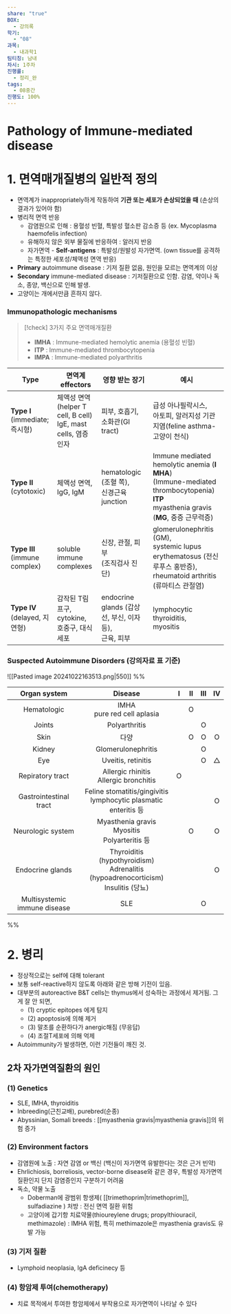 ```yaml
---
share: "true"
BOX:
  - 강의록
학기:
  - "08"
과목:
  - 내과학1
팀티칭: 남내
차시: 1주차
진행률:
  - 정리_완
tags:
  - 08중간
진행도: 100%
---
```

# Pathology of Immune-mediated disease


 

# 1. 면역매개질병의 일반적 정의

- 면역계가 inappropriately하게 작동하여 **기관 또는 세포가 손상되었을 때** (손상의 결과가 있어야 함)
- 병리적 면역 반응
	- 감염원으로 인해 : 용혈성 빈혈, 특발성 혈소판 감소증 등 (ex. Mycoplasma haemofelis infection)
	- 유해하지 않은 외부 물질에 반응하여 : 알러지 반응
	- 자가면역 - **Self-antigens** : 특발성/원발성 자가면역. (own tissue를 공격하는 특정한 세포성/체액성 면역 반응)
- **Primary** autoimmune disease : 기저 질환 없음, 원인을 모르는 면역계의 이상
- **Secondary** immune-mediated disease : 기저질환으로 인함. 감염, 약이나 독소, 종양, 백신으로 인해 발생.
- 고양이는 개에서만큼 흔하지 않다.
### Immunopathologic mechanisms

>[!check] 3가지 주요 면역매개질환
>- **IMHA** : Immune-mediated hemolytic anemia (용혈성 빈혈)
>- **ITP** : Immune-mediated thrombocytopenia
>- **IMPA** : Immune-mediated polyarthritis

| Type                           | 면역계 effectors                                               | 영향 받는 장기                                    | 예시                                                                                                                                |
| ------------------------------ | ----------------------------------------------------------- | ------------------------------------------- | --------------------------------------------------------------------------------------------------------------------------------- |
| **Type Ⅰ**<br>(immediate; 즉시형) | 체액성 면역<br>(helper T cell, B cell)<br>IgE, mast cells, 염증 인자 | 피부, 호흡기, 소화관(GI tract)                      | 급성 아나필락시스,<br>아토피, 알러지성 기관지염(feline asthma-고양이 천식)                                                                                |
| **Type Ⅱ**<br>(cytotoxic)      | 체액성 면역,<br>IgG, IgM                                         | hematologic (조혈 쪽),<br>신경근육 junction        | Immune mediated hemolytic anemia (**I MHA**)<br>(Immune-mediated thrombocytopenia) **ITP**<br>myasthenia gravis (**MG**, 중증 근무력증) |
| **Type Ⅲ**<br>(immune complex) | soluble<br>immune complexes                                 | 신장, 관절, 피부<br>(조직검사 진단)                     | glomerulonephritis (GM),<br>systemic lupus erythematosus (전신 루푸스 홍반증),<br>rheumatoid arthritis (류마티스 관절염)                         |
| **Type Ⅳ**<br>(delayed, 지연형)   | 감작된 T림프구,<br>cytokine,<br>호중구, 대식세포                         | endocrine glands (갑상선, 부신, 이자 등),<br>근육, 피부 | lymphocytic thyroiditis,<br>myositis                                                                                              |

### Suspected Autoimmune Disorders (강의자료 표 기준)

![[Pasted image 20241022163513.png|550]]
%%

|         Organ system         |                                       Disease                                       |  Ⅰ  |  Ⅱ  |  Ⅲ  |  Ⅳ  |
| :--------------------------: | :---------------------------------------------------------------------------------: | :-: | :-: | :-: | :-: |
|         Hematologic          |                            IMHA<br>pure red cell aplasia                            |     |  O  |     |     |
|            Joints            |                                    Polyarthritis                                    |     |     |  O  |     |
|             Skin             |                                         다양                                          |     |  O  |  O  |  O  |
|            Kidney            |                                 Glomerulonephritis                                  |     |     |  O  |     |
|             Eye              |                                 Uveitis, retinitis                                  |     |     |  O  |  △  |
|       Repiratory tract       |                      Allergic rhinitis<br>Allergic bronchitis                       |  O  |     |     |     |
|    Gastrointestinal tract    |          Feline stomatitis/gingivitis<br>lymphocytic plasmatic enteritis 등          |     |     |     |  O  |
|      Neurologic system       |                  Myasthenia gravis<br>Myositis<br>Polyarteritis 등                   |     |  O  |     |  O  |
|       Endocrine glands       | Thyroiditis (hypothyroidism)<br>Adrenalitis (hypoadrenocorticism)<br>Insulitis (당뇨) |     |     |     |  O  |
| Multisystemic immune disease |                                         SLE                                         |     |     |  O  |     |
%%
# 2. 병리

- 정상적으로는 self에 대해 tolerant
- 보통 self-reactive하지 않도록 아래와 같은 방해 기전이 있음.
- 대부분의 autoreactive B&T cells는 thymus에서 성숙하는 과정에서 제거됨. 그게 잘 안 되면, 
	- (1) cryptic epitopes 에게 탐지
	- (2) apoptosis에 의해 제거
	- (3) 말초를 순환하다가 anergic해짐 (무응답)
	- (4) 조절T세포에 의해 억제
- Autoimmunity가 발생하면, 이런 기전들이 깨진 것.

## 2차 자가면역질환의 원인

### (1) Genetics

- SLE, IMHA, thyroiditis
- Inbreeding(근친교배), purebred(순종)
- Abyssinian, Somali breeds : [[myasthenia gravis|myasthenia gravis]]의 위험 증가

### (2) Environment factors

- 감염원에 노출 : 자연 감염 or 백신 (백신이 자가면역 유발한다는 것은 근거 빈약)
- Ehrlichiosis, borreliosis, vector-borne disease와 같은 경우, 특발성 자가면역질환인지 단지 감염증인지 구분하기 어려움
- 독소, 약물 노출 
	- Doberman에 광범위 항생제( [[trimethoprim|trimethoprim]], sulfadiazine ) 처방 : 전신 면역 질환 위험
	- 고양이에 갑기항 치료약물(thioureylene drugs; propylthiouracil, methimazole)
	  : IMHA 위험, 특히 methimazole은 myasthenia gravis도 유발 가능

### (3) 기저 질환 

- Lymphoid neoplasia, IgA deficinecy 등

### (4) 항암제 투여(chemotherapy)
- 치료 목적에서 투여한 항암제에서 부작용으로 자가면역이 나타날 수 있다